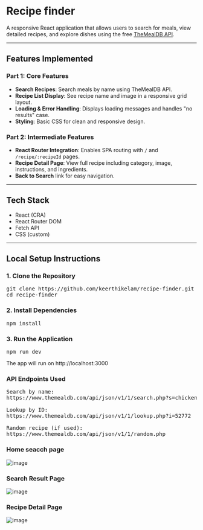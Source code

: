 # Recipe finder

A responsive React application that allows users to search for meals, view detailed recipes, and explore dishes using the free [TheMealDB API](https://www.themealdb.com/api.php).

---

##  Features Implemented

###  **Part 1: Core Features**
-  **Search Recipes**: Search meals by name using TheMealDB API.
-  **Recipe List Display**: See recipe name and image in a responsive grid layout.
-  **Loading & Error Handling**: Displays loading messages and handles "no results" case.
-  **Styling**: Basic CSS for clean and responsive design.

###  **Part 2: Intermediate Features**
-  **React Router Integration**: Enables SPA routing with `/` and `/recipe/:recipeId` pages.
-  **Recipe Detail Page**: View full recipe including category, image, instructions, and ingredients.
-  **Back to Search** link for easy navigation.

---

##  Tech Stack

- React (CRA)
- React Router DOM
- Fetch API
- CSS (custom)

---

##  Local Setup Instructions

### 1. Clone the Repository

<pre>
git clone https://github.com/keerthikelam/recipe-finder.git
cd recipe-finder  
</pre>

### 2. Install Dependencies
<pre>
npm install  
</pre>

### 3. Run the Application
<pre>
npm run dev  
</pre>

The app will run on http://localhost:3000

### API Endpoints Used
<pre>
Search by name:
https://www.themealdb.com/api/json/v1/1/search.php?s=chicken

Lookup by ID:
https://www.themealdb.com/api/json/v1/1/lookup.php?i=52772

Random recipe (if used):
https://www.themealdb.com/api/json/v1/1/random.php
</pre>


### Home seacch page
![image](https://github.com/user-attachments/assets/a830c44c-fad1-4134-bc22-d51babb179d7)

### Search Result Page
![image](https://github.com/user-attachments/assets/1ef55726-c682-47a1-b473-74e68ee3d7f2)

### Recipe Detail Page
![image](https://github.com/user-attachments/assets/5d77a2db-604a-4aa1-b304-ca5bf294f561)
